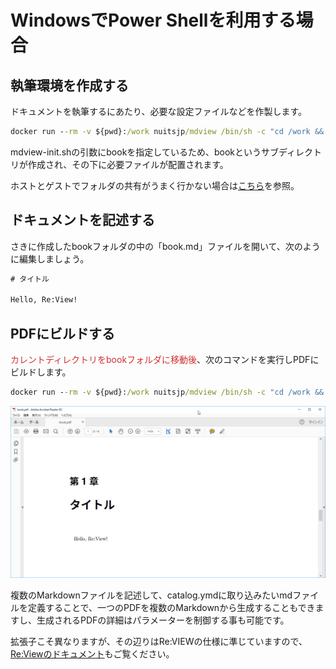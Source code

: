 # WindowsでPower Shellを利用する場合

## 執筆環境を作成する

ドキュメントを執筆するにあたり、必要な設定ファイルなどを作製します。

```cmd
docker run --rm -v ${pwd}:/work nuitsjp/mdview /bin/sh -c "cd /work && mdview-init.sh book"
```

mdview-init.shの引数にbookを指定しているため、bookというサブディレクトリが作成され、その下に必要ファイルが配置されます。

ホストとゲストでフォルダの共有がうまく行かない場合は[こちら](http://www.nuits.jp/entry/docker-for-windows-share-drives)を参照。

## ドキュメントを記述する  

さきに作成したbookフォルダの中の「book.md」ファイルを開いて、次のように編集しましょう。

```txt
# タイトル

Hello, Re:View!
```

## PDFにビルドする

<span style="color: #d32f2f">カレントディレクトリをbookフォルダに移動後</span>、次のコマンドを実行しPDFにビルドします。

```cmd
docker run --rm -v ${pwd}:/work nuitsjp/mdview /bin/sh -c "cd /work && review-pdfmaker.sh config.yml"
```

![](image/pdf.png)

複数のMarkdownファイルを記述して、catalog.ymdに取り込みたいmdファイルを定義することで、一つのPDFを複数のMarkdownから生成することもできますし、生成されるPDFの詳細はパラメーターを制御する事も可能です。

拡張子こそ異なりますが、その辺りはRe:VIEWの仕様に準じていますので、[Re:Viewのドキュメント](https://github.com/kmuto/review/wiki)もご覧ください。

